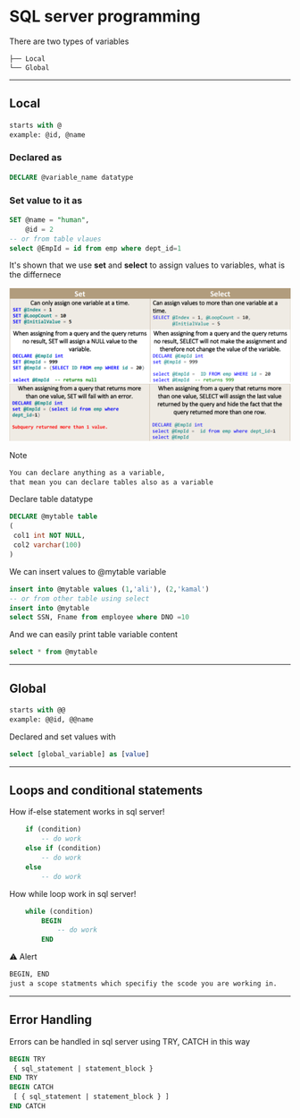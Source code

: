 # **SQL server programming**

There are two types of variables 
```
├── Local    
└── Global 
```
---
## **Local**
```sql server
starts with @
example: @id, @name
```

### Declared as
```sql server
DECLARE @variable_name datatype
```

### Set value to it as 
```sql 
SET @name = "human", 
    @id = 2
-- or from table vlaues
select @EmpId = id from emp where dept_id=1
```

It's shown that we use **set** and **select** to assign values to variables, what is the differnece
<div align="center">
<img src="/docs/set_select.png" width="750">
</div>
<div align="center">
<img src="/docs/set_select_2.png" width="750">
</div>

Note
```md
You can declare anything as a variable, 
that mean you can declare tables also as a variable
```

Declare table datatype 
```sql
DECLARE @mytable table
(
 col1 int NOT NULL,
 col2 varchar(100)
)
```

We can insert values to @mytable variable 
```sql
insert into @mytable values (1,'ali'), (2,'kamal')
-- or from other table using select
insert into @mytable
select SSN, Fname from employee where DNO =10
```

And we can easily print table variable content 
```sql
select * from @mytable
```


--- 

## **Global**
``` sql server
starts with @@
example: @@id, @@name
```

Declared and set values with
``` sql server
select [global_variable] as [value]
```

--- 
## **Loops and conditional statements**

How if-else statement works in sql server!
``` sql server
    if (condition)
        -- do work
    else if (condition)
        -- do work
    else 
        -- do work
```

How while loop work in sql server!
``` sql server
    while (condition)
        BEGIN
            -- do work
        END
```
:warning: Alert
```md
BEGIN, END 
just a scope statments which specifiy the scode you are working in.
```

--- 
## **Error Handling**

Errors can be handled in sql server using TRY, CATCH in this way
``` sql server
BEGIN TRY
 { sql_statement | statement_block }
END TRY
BEGIN CATCH
 [ { sql_statement | statement_block } ]
END CATCH 
```
